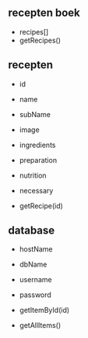 ## recepten boek
- recipes[]
- getRecipes()

## recepten
- id
- name
- subName
- image
- ingredients
- preparation
- nutrition
- necessary

- getRecipe(id)

## database
- hostName
- dbName
- username
- password

- getItemById(id)
- getAllItems()